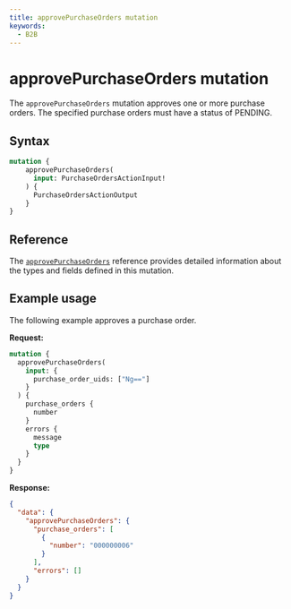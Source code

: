 ```yaml
---
title: approvePurchaseOrders mutation
keywords:
  - B2B
---
```


# approvePurchaseOrders mutation

The `approvePurchaseOrders` mutation approves one or more purchase orders. The specified purchase orders must have a status of PENDING.

## Syntax

```graphql
mutation {
    approvePurchaseOrders(
      input: PurchaseOrdersActionInput!
    ) {
      PurchaseOrdersActionOutput
    }
}
```

## Reference

The [`approvePurchaseOrders`](https://developer.adobe.com/commerce/webapi/graphql-api/index.html#mutation-approvePurchaseOrders) reference provides detailed information about the types and fields defined in this mutation.

## Example usage

The following example approves a purchase order.

**Request:**

``` graphql
mutation {
  approvePurchaseOrders(
    input: {
      purchase_order_uids: ["Ng=="]
    }
  ) {
    purchase_orders {
      number
    }
    errors {
      message
      type
    }
  }
}
```

**Response:**

``` json
{
  "data": {
    "approvePurchaseOrders": {
      "purchase_orders": [
        {
          "number": "000000006"
        }
      ],
      "errors": []
    }
  }
}
```
